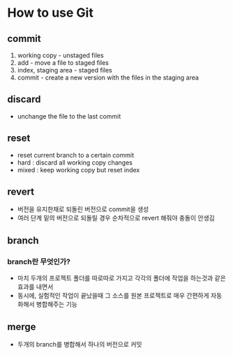 # How to use Git

## commit

1. working copy - unstaged files
2. add - move a file to staged files
3. index, staging area - staged files
4. commit - create a new version with the files in the staging area

## discard

- unchange the file to the last commit

## reset

- reset current branch to a certain commit
- hard : discard all working copy changes
- mixed : keep working copy but reset index

## revert

- 버전을 유지한채로 되돌린 버전으로 commit을 생성
- 여러 단계 밑의 버전으로 되돌릴 경우 순차적으로 revert 해줘야 충돌이 안생김

## branch

### branch란 무엇인가?

- 마치 두개의 프로젝트 폴더를 따로따로 가지고 각각의 폴더에 작업을 하는것과 같은 효과를 내면서
- 동시에, 실험적인 작업이 끝났을때 그 소스를 원본 프로젝트로 매우 간편하게 자동화해서 병합해주는 기능

## merge

- 두개의 branch를 병합해서 하나의 버전으로 커밋
